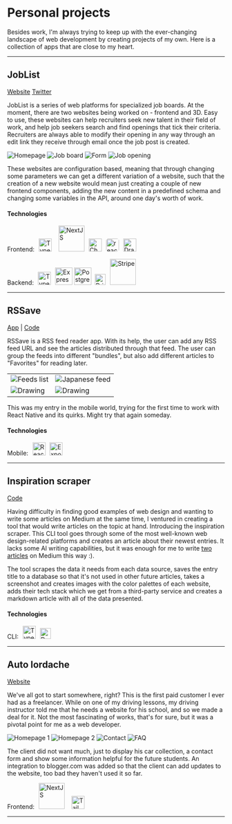 # Personal projects
Besides work, I'm always trying to keep up with the ever-changing landscape of web development by creating projects of my own. Here is a collection of apps that are close to my heart.

---
## JobList
[Website](http://www.fejoblist.com/)
[Twitter](https://twitter.com/fejoblist)

JobList is a series of web platforms for specialized job boards. At the moment, there are two websites being worked on - frontend and 3D. Easy to use, these websites can help recruiters seek new talent in their field of work, and help job seekers search and find openings that tick their criteria. Recruiters are always able to modify their opening in any way through an edit link they receive through email once the job post is created.

<img src="/assets/images/projects/job-list-1.png" title="Homepage" alt="Homepage" />
<img src="/assets/images/projects/job-list-2.png" title="Job board" alt="Job board" />
<img src="/assets/images/projects/job-list-3.png" title="New job post form" alt="Form" />
<img src="/assets/images/projects/job-list-4.png" title="Job opening" alt="Job opening" />

These websites are configuration based, meaning that through changing some parameters we can get a different variation of a website, such that the creation of a new website would mean just creating a couple of new frontend components, adding the new content in a predefined schema and changing some variables in the API, around one day's worth of work.

#### Technologies
Frontend: [<img src="/assets/images/technologies/ts.svg" title="Typescript" alt="Typescript" width="30" style="display:inline-block; margin-left:6px;margin-right:6px;margin-top:0;margin-bottom:0;" />](https://www.typescriptlang.org/) [<img src="/assets/images/technologies/nextjs.svg" title="NextJS" alt="NextJS" width="60" style="display:inline-block; margin-right:6px;margin-left:6px;margin-top:0;margin-bottom:0;" />](https://nextjs.org/) [<img src="/assets/images/technologies/chakra-ui.svg" title="ChakraUI" alt="ChakraUI" width="30" style="display:inline-block; margin-right:6px;margin-top:0;margin-bottom:0;" />](https://chakra-ui.com/) [<img src="/assets/images/technologies/react-hook-form.jpg" title="react-hook-form" alt="react-hook-form" width="30" style="display:inline-block; margin-right:6px;margin-top:0;margin-bottom:0;border-radius:5px;" />](https://react-hook-form.com/) [<img src="/assets/images/technologies/draftjs.svg" title="DraftJS" alt="DraftJS" width="30" style="display:inline-block; margin-right:6px;margin-top:0;margin-bottom:0;" />](https://draftjs.org/)

Backend: [<img src="/assets/images/technologies/ts.svg" title="Typescript" alt="Typescript" width="30" style="display:inline-block; margin-left:6px;margin-right:6px;margin-top:0;margin-bottom:0;" />](https://www.typescriptlang.org/) [<img src="/assets/images/technologies/expressjs.png" title="ExpressJS" alt="ExpressJS" width="40" style="display:inline-block;margin-top:0;margin-bottom:0;" />](https://expressjs.com/) [<img src="/assets/images/technologies/postgresql.svg" title="PostgreSQL" alt="PostgreSQL" width="40" style="display:inline-block; margin-right:4px;margin-top:0;margin-bottom:0;" />](https://www.postgresql.org/) [<img src="/assets/images/technologies/prisma.svg" title="Prisma" alt="Prisma" width="25" style="display:inline-block; margin-right:6px;margin-top:0;margin-bottom:0;" />](https://www.prisma.io/) [<img src="/assets/images/technologies/stripe.svg" title="Stripe" alt="Stripe" width="60" style="display:inline-block; margin-right:6px;margin-top:0;margin-bottom:0;" />](https://stripe.com/)

---
## RSSave
[App](https://play.google.com/store/apps/details?id=com.eugenvolosciuc.rssave) | [Code](https://github.com/EugenVolosciuc/rssave-mobile)

RSSave is a RSS feed reader app. With its help, the user can add any RSS feed URL and see the articles distributed through that feed. The user can group the feeds into different "bundles", but also add different articles to "Favorites" for reading later.

<table>
	<tr>
		<td class="w-full sm:w-36"><img src="/assets/images/projects/rssave-2.webp" alt="Feeds list"/></td>
		<td class="w-full sm:w-36"><img src="/assets/images/projects/rssave-3.webp" alt="Japanese feed"/></td>
	</tr>
	<tr>
		<td class="w-full sm:w-36"><img src="/assets/images/projects/rssave-1.webp" alt="Drawing"/></td>
		<td class="w-full sm:w-36"><img src="/assets/images/projects/rssave-4.webp" alt="Drawing"/></td>
	</tr>
</table>

This was my entry in the mobile world, trying for the first time to work with React Native and its quirks. Might try that again someday.

#### Technologies
Mobile: [<img src="/assets/images/technologies/react.svg" title="React Native" alt="React Native" width="30" style="display:inline-block; margin-left:6px;margin-top:0;margin-bottom:0;" />](https://reactnative.dev/) [<img src="/assets/images/technologies/expo.svg" title="Expo" alt="Expo" width="30" style="display:inline-block; margin-left:6px;margin-top:0;margin-bottom:0;" />](https://expo.dev/)

---
## Inspiration scraper
[Code](https://github.com/EugenVolosciuc/inspiration-scraper)

Having difficulty in finding good examples of web design and wanting to write some articles on Medium at the same time, I ventured in creating a tool that would write articles on the topic at hand. Introducing the inspiration scraper. This CLI tool goes through some of the most well-known web design-related platforms and creates an article about their newest entries. It lacks some AI writing capabilities, but it was enough for me to write [two](https://bootcamp.uxdesign.cc/web-design-inspiration-for-november-2021-17a2fb90bdac) [articles](https://bootcamp.uxdesign.cc/web-design-inspiration-for-december-2021-6c86bf913044) on Medium this way :).

The tool scrapes the data it needs from each data source, saves the entry title to a database so that it's not used in other future articles, takes a screenshot and creates images with the color palettes of each website, adds their tech stack which we get from a third-party service and creates a markdown article with all of the data presented.

#### Technologies
CLI: [<img src="/assets/images/technologies/ts.svg" title="Typescript" alt="Typescript" width="30" style="display:inline-block; margin-left:6px;margin-right:6px;margin-top:0;margin-bottom:0;" />](https://www.typescriptlang.org/) [<img src="/assets/images/technologies/puppeteer.svg" title="DraftJS" alt="DraftJS" width="25" style="display:inline-block; margin-right:6px;margin-top:0;margin-bottom:0;" />](https://pptr.dev/)

---
## Auto Iordache
[Website](https://autoiordache.ro/)

We've all got to start somewhere, right? This is the first paid customer I ever had as a freelancer. While on one of my driving lessons, my driving instructor told me that he needs a website for his school, and so we made a deal for it. Not the most fascinating of works, that's for sure, but it was a pivotal point for me as a web developer.

<img src="/assets/images/projects/auto-iordache-1.png" title="Homepage 1" alt="Homepage 1" />
<img src="/assets/images/projects/auto-iordache-2.png" title="Homepage 2" alt="Homepage 2" />
<img src="/assets/images/projects/auto-iordache-3.png" title="Contact" alt="Contact" />
<img src="/assets/images/projects/auto-iordache-4.png" title="FAQ" alt="FAQ" />

The client did not want much, just to display his car collection, a contact form and show some information helpful for the future students. An integration to blogger.com was added so that the client can add updates to the website, too bad they haven't used it so far.

Frontend: [<img src="/assets/images/technologies/nextjs.svg" title="NextJS" alt="NextJS" width="60" style="display:inline-block; margin-right:6px;margin-left:6px;margin-top:0;margin-bottom:0;" />](https://nextjs.org/) [<img src="/assets/images/technologies/tailwind-css.svg" title="TailwindCSS" alt="TailwindCSS" width="30" style="display:inline-block; margin-right:6px;margin-left:6px;margin-top:0;margin-bottom:0;" />](https://tailwindcss.com/)

---

